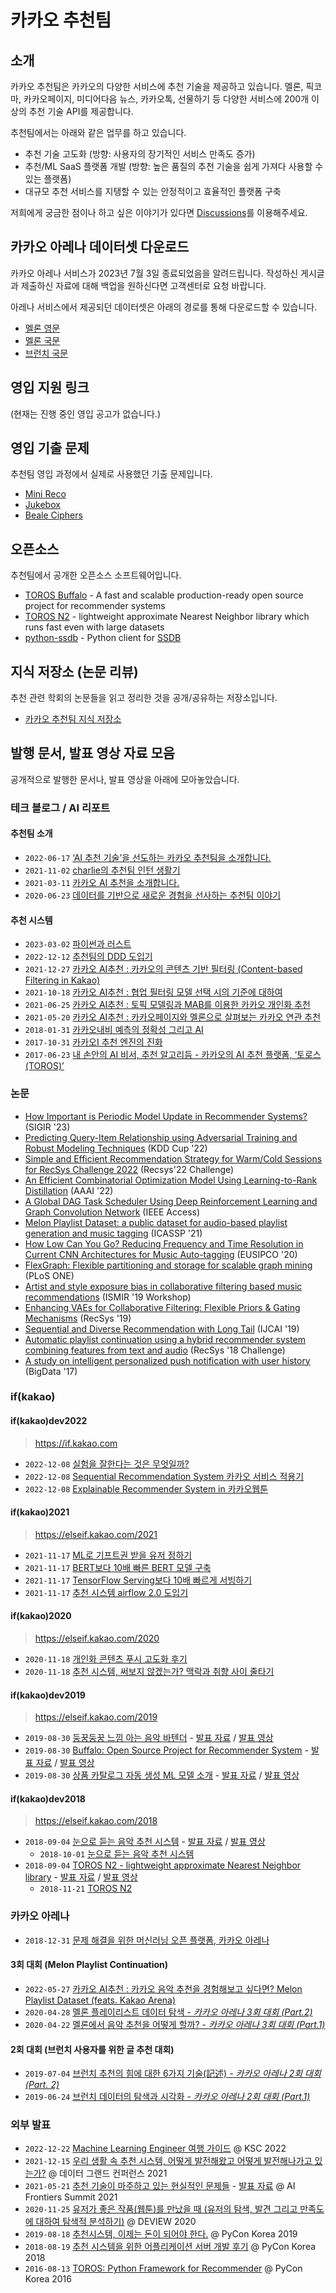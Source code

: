 # 카카오 추천팀

## 소개

카카오 추천팀은 카카오의 다양한 서비스에 추천 기술을 제공하고 있습니다. 멜론, 픽코마, 카카오페이지, 미디어다음 뉴스, 카카오톡, 선물하기 등 다양한 서비스에 200개 이상의 추천 기술 API를 제공합니다.

추천팀에서는 아래와 같은 업무를 하고 있습니다.

- 추천 기술 고도화 (방향: 사용자의 장기적인 서비스 만족도 증가)
- 추천/ML SaaS 플랫폼 개발 (방향: 높은 품질의 추천 기술을 쉽게 가져다 사용할 수 있는 플랫폼)
- 대규모 추천 서비스를 지탱할 수 있는 안정적이고 효율적인 플랫폼 구축

저희에게 궁금한 점이나 하고 싶은 이야기가 있다면 [Discussions](https://github.com/kakao/recoteam/discussions)를 이용해주세요.

## 카카오 아레나 데이터셋 다운로드

카카오 아레나 서비스가 2023년 7월 3일 종료되었음을 알려드립니다.
작성하신 게시글과 제출하신 자료에 대해 백업을 원하신다면 고객센터로 요청 바랍니다.

아레나 서비스에서 제공되던 데이터셋은 아래의 경로를 통해 다운로드할 수 있습니다.

- [멜론 영문](https://kakao.github.io/recoteam/arena/melon-en)
- [멜론 국문](https://kakao.github.io/recoteam/arena/melon)
- [브런치 국문](https://kakao.github.io/recoteam/arena/brunch)

## 영입 지원 링크

(현재는 진행 중인 영입 공고가 없습니다.)

## 영입 기출 문제

추천팀 영입 과정에서 실제로 사용했던 기출 문제입니다.

- [Mini Reco](programming_assignments/mini_reco)
- [Jukebox](programming_assignments/jukebox)
- [Beale Ciphers](programming_assignments/beale_ciphers)

## 오픈소스

추천팀에서 공개한 오픈소스 소프트웨어입니다.

- [TOROS Buffalo](https://github.com/kakao/buffalo) - A fast and scalable production-ready open source project for recommender systems
- [TOROS N2](https://github.com/kakao/n2) - lightweight approximate Nearest Neighbor library which runs fast even with large datasets
- [python-ssdb](https://github.com/kakao/python-ssdb) - Python client for [SSDB](https://github.com/ideawu/ssdb)

## 지식 저장소 (논문 리뷰)

추천 관련 학회의 논문들을 읽고 정리한 것을 공개/공유하는 저장소입니다.

- [카카오 추천팀 지식 저장소](https://publish.obsidian.md/kakao-recoteam)

## 발행 문서, 발표 영상 자료 모음

공개적으로 발행한 문서나, 발표 영상을 아래에 모아놓았습니다.

### 테크 블로그 / AI 리포트

#### 추천팀 소개

- `2022-06-17` [‘AI 추천 기술’을 선도하는 카카오 추천팀을 소개합니다.](https://tech.kakao.com/2022/06/16/data-recommendation-system/)
- `2021-11-02` [charlie의 추천팀 인턴 생활기](https://tech.kakao.com/2021/11/02/charlie-internship/)
- `2021-03-11` [카카오 AI 추천을 소개합니다.](https://tech.kakao.com/2021/03/11/kakao-ai/)
- `2020-06-23` [데이터를 기반으로 새로운 경험을 선사하는 추천팀 이야기](https://tech.kakao.com/2020/06/23/recruit-algorithm-ml/)

#### 추천 시스템

- `2023-03-02` [파이썬과 러스트](https://tech.kakao.com/2023/03/02/python-and-rust/)
- `2022-12-12` [추천팀의 DDD 도입기](https://tech.kakao.com/2022/12/12/ddd-of-recommender-team/)
- `2021-12-27` [카카오 AI추천 : 카카오의 콘텐츠 기반 필터링 (Content-based Filtering in Kakao)](https://tech.kakao.com/2021/12/27/content-based-filtering-in-kakao/)
- `2021-10-18` [카카오 AI추천 : 협업 필터링 모델 선택 시의 기준에 대하여](https://tech.kakao.com/2021/10/18/collaborative-filtering/)
- `2021-06-25` [카카오 AI추천 : 토픽 모델링과 MAB를 이용한 카카오 개인화 추천](https://tech.kakao.com/2021/06/25/kakao-ai-recommendation-01/)
- `2021-05-20` [카카오 AI추천 : 카카오페이지와 멜론으로 살펴보는 카카오 연관 추천](https://tech.kakao.com/2021/05/20/kakao-ai-recommendation/)
- `2018-01-31` [카카오내비 예측의 정확성 그리고 AI](https://brunch.co.kr/@kakao-it/193)
- `2017-10-31` [카카오I 추천 엔진의 진화](https://brunch.co.kr/@kakao-it/136)
- `2017-06-23` [내 손안의 AI 비서, 추천 알고리듬 - 카카오의 AI 추천 플랫폼, ‘토로스(TOROS)’](https://brunch.co.kr/@kakao-it/72)

### 논문

- [How Important is Periodic Model Update in Recommender Systems?](https://doi.org/10.1145/3539618.3591934) (SIGIR '23)
- [Predicting Query-Item Relationship using Adversarial Training and Robust Modeling Techniques](https://amazonkddcup.github.io/papers/0620.pdf) (KDD Cup '22)
- [Simple and Efficient Recommendation Strategy for Warm/Cold Sessions for RecSys Challenge 2022](https://dl.acm.org/doi/10.1145/3556702.3556851) (Recsys'22 Challenge)
- [An Efficient Combinatorial Optimization Model Using Learning-to-Rank Distillation](https://www.aaai.org/AAAI22Papers/AAAI-4140.WooH.pdf) (AAAI '22)
- [A Global DAG Task Scheduler Using Deep Reinforcement Learning and Graph Convolution Network](https://ieeexplore.ieee.org/abstract/document/9626004) (IEEE Access)
- [Melon Playlist Dataset: a public dataset for audio-based playlist generation and music tagging](https://arxiv.org/abs/2102.00201) (ICASSP '21)
- [How Low Can You Go? Reducing Frequency and Time Resolution in Current CNN Architectures for Music Auto-tagging](https://arxiv.org/abs/1911.04824) (EUSIPCO '20)
- [FlexGraph: Flexible partitioning and storage for scalable graph mining](https://journals.plos.org/plosone/article/metrics?id=10.1371/journal.pone.0227032) (PLoS ONE)
- [Artist and style exposure bias in collaborative filtering based music recommendations](https://arxiv.org/abs/1911.04827) (ISMIR '19 Workshop)
- [Enhancing VAEs for Collaborative Filtering: Flexible Priors & Gating Mechanisms](https://arxiv.org/abs/1911.00936) (RecSys '19)
- [Sequential and Diverse Recommendation with Long Tail](https://www.ijcai.org/proceedings/2019/380) (IJCAI '19)
- [Automatic playlist continuation using a hybrid recommender system combining features from text and audio](https://arxiv.org/abs/1901.00450) (RecSys '18 Challenge)
- [A study on intelligent personalized push notification with user history](https://ieeexplore.ieee.org/document/8258081) (BigData '17)

### if(kakao)

#### if(kakao)dev2022

> <https://if.kakao.com>

- `2022-12-08` [실험을 잘한다는 것은 무엇일까?](https://if.kakao.com/2022/session/4)
- `2022-12-08` [Sequential Recommendation System 카카오 서비스 적용기](https://if.kakao.com/2022/session/8)
- `2022-12-08` [Explainable Recommender System in 카카오웹툰](https://if.kakao.com/2022/session/9)

#### if(kakao)2021

> <https://elseif.kakao.com/2021>

- `2021-11-17` [ML로 기프트권 받을 유저 정하기](https://elseif.kakao.com/2021/session/26)
- `2021-11-17` [BERT보다 10배 빠른 BERT 모델 구축](https://elseif.kakao.com/2021/session/27)
- `2021-11-17` [TensorFlow Serving보다 10배 빠르게 서빙하기](https://elseif.kakao.com/2021/session/28)
- `2021-11-17` [추천 시스템 airflow 2.0 도입기](https://elseif.kakao.com/2021/session/29)

#### if(kakao)2020

> <https://elseif.kakao.com/2020>

- `2020-11-18` [개인화 콘텐츠 푸시 고도화 후기](https://elseif.kakao.com/2020/session/93)
- `2020-11-18` [추천 시스템, 써보지 않겠는가? 맥락과 취향 사이 줄타기](https://elseif.kakao.com/2020/session/125)

#### if(kakao)dev2019

> <https://elseif.kakao.com/2019>

- `2019-08-30` [둥꿍둥꿍 느낌 아는 음악 바텐더](https://elseif.kakao.com/2019/program?sessionId=1bfc0d56-3946-4e40-9ab1-523f16d8594a) - [발표 자료](https://mk.kakaocdn.net/dn/if-kakao/conf2019/%EB%B0%9C%ED%91%9C%EC%9E%90%EB%A3%8C_2019/T08-S01.pdf) / [발표 영상](https://mk-v1.kakaocdn.net/dn/if-kakao/conf2019/conf_video_2019/2_103_01_m1.mp4)
- `2019-08-30` [Buffalo: Open Source Project for Recommender System](https://elseif.kakao.com/2019/program?sessionId=c59d4061-6914-4a65-8fb5-f0a0c6c65b93) - [발표 자료](https://mk.kakaocdn.net/dn/if-kakao/conf2019/%EB%B0%9C%ED%91%9C%EC%9E%90%EB%A3%8C_2019/T08-S02-Buffalo.pdf) / [발표 영상](https://mk-v1.kakaocdn.net/dn/if-kakao/conf2019/conf_video_2019/2_103_02_m1.mp4)
- `2019-08-30` [상품 카탈로그 자동 생성 ML 모델 소개](https://elseif.kakao.com/2019/program?sessionId=dce0dd84-d054-4b80-8013-b3d58f61bbe8) - [발표 자료](https://mk.kakaocdn.net/dn/if-kakao/conf2019/%EB%B0%9C%ED%91%9C%EC%9E%90%EB%A3%8C_2019/T08-S04.pdf) / [발표 영상](https://mk-v1.kakaocdn.net/dn/if-kakao/conf2019/conf_video_2019/2_103_04_m1.mp4)

#### if(kakao)dev2018

> <https://elseif.kakao.com/2018>

- `2018-09-04` [눈으로 듣는 음악 추천 시스템](https://elseif.kakao.com/2018/program?sessionId=959a3047-0a08-4a42-99ce-35a9210ab49a) - [발표 자료](https://mk.kakaocdn.net/dn/if-kakao/conf2018/%E1%84%82%E1%85%AE%E1%86%AB%E1%84%8B%E1%85%B3%E1%84%85%E1%85%A9%20%E1%84%83%E1%85%B3%E1%86%AE%E1%84%82%E1%85%B3%E1%86%AB%20%E1%84%8B%E1%85%B3%E1%86%B7%E1%84%8B%E1%85%A1%E1%86%A8%20%E1%84%8E%E1%85%AE%E1%84%8E%E1%85%A5%E1%86%AB%20%E1%84%89%E1%85%B5%E1%84%89%E1%85%B3%E1%84%90%E1%85%A6%E1%86%B7.pdf) / [발표 영상](http://tv.kakao.com/v/391418802)
  - `2018-10-01` [눈으로 듣는 음악 추천 시스템](https://brunch.co.kr/@kakao-it/282)
- `2018-09-04` [TOROS N2 - lightweight approximate Nearest Neighbor library](https://elseif.kakao.com/2018/program?sessionId=ad6ea793-70e6-495c-b154-c765e6339793) - [발표 자료](https://mk.kakaocdn.net/dn/if-kakao/conf2018/TOROS%20N2%20-%20lightweight%20approximate%20Nearest%20Neighbor%20library.pdf) / [발표 영상](http://tv.kakao.com/v/391419278)
  - `2018-11-21` [TOROS N2](https://brunch.co.kr/@kakao-it/300)

### 카카오 아레나

- `2018-12-31` [문제 해결을 위한 머신러닝 오픈 플랫폼, 카카오 아레나](https://brunch.co.kr/@kakao-it/321)

#### 3회 대회 (Melon Playlist Continuation)

- `2022-05-27` [카카오 AI추천 : 카카오 음악 추천을 경험해보고 싶다면? Melon Playlist Dataset (feats. Kakao Arena)](https://tech.kakao.com/2022/05/27/melon-playlist-dataset/)
- `2020-04-28` [멜론 플레이리스트 데이터 탐색 - _카카오 아레나 3회 대회 (Part.2)_](https://brunch.co.kr/@kakao-it/343)
- `2020-04-22` [멜론에서 음악 추천을 어떻게 할까? - _카카오 아레나 3회 대회 (Part.1)_](https://brunch.co.kr/@kakao-it/342)

#### 2회 대회 (브런치 사용자를 위한 글 추천 대회)

- `2019-07-04` [브런치 추천의 힘에 대한 6가지 기술(記述) - _카카오 아레나 2회 대회 (Part. 2)_](https://brunch.co.kr/@kakao-it/333)
- `2019-06-24` [브런치 데이터의 탐색과 시각화 - _카카오 아레나 2회 대회 (Part.1)_](https://brunch.co.kr/@kakao-it/332)

### 외부 발표

- `2022-12-22` [Machine Learning Engineer 여행 가이드](/presentations/ksc2022/KSC2022_ML_Engineer_%EC%97%AC%ED%96%89%EA%B0%80%EC%9D%B4%EB%93%9C_%EC%B9%B4%EC%B9%B4%EC%98%A4_%EC%B6%94%EC%B2%9C%ED%8C%80_%EA%B9%80%EC%84%B1%EC%A7%84.pdf) @ KSC 2022
- `2021-12-15` [우리 생활 속 추천 시스템, 어떻게 발전해왔고 어떻게 발전해나가고 있는가?](https://www.youtube.com/watch?v=jJfXHo7nNe8) @ 데이터 그랜드 컨퍼런스 2021
- `2021-05-21` [추천 기술이 마주하고 있는 현실적인 문제들](https://www.youtube.com/watch?v=UUY8YEesIVY) - [발표 자료](/presentations/ai_frontier2021/AIFrontier2021_Recommender_system_in_real_world_nick.pdf) @ AI Frontiers Summit 2021
- `2020-11-25` [유저가 좋은 작품(웹툰)를 만났을 때 (유저의 탐색, 발견 그리고 만족도에 대하여 탐색적 분석하기)](https://deview.kr/2020/sessions/332) @ DEVIEW 2020
- `2019-08-18` [추천시스템, 이제는 돈이 되어야 한다.](https://archive.pycon.kr/2019/program/talk-detail/?id=136) @ PyCon Korea 2019
- `2018-08-19` [추천 시스템을 위한 어플리케이션 서버 개발 후기](https://archive.pycon.kr/2018/program/33) @ PyCon Korea 2018
- `2016-08-13` [TOROS: Python Framework for Recommender](https://archive.pycon.kr/2016apac/program/50) @ PyCon Korea 2016
